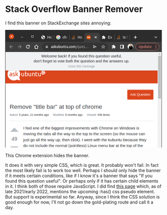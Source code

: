 # Stack Overflow Banner Remover

I find this banner on StackExchange sites annoying:

![Banner example](assets/banner.png)

This Chrome extension hides the banner.

It does it with very simple CSS, which is great. It probably won't fail. In fact the most likely fail is to work too well. Perhaps I should only hide the banner if it meets certain conditions, like if I know it's a banner that says "If you found this question useful". Or perhaps only if it has certain child elements in it. I think both of those require JavaScript. I did find [this page](https://stackoverflow.com/questions/1014861/is-there-a-css-parent-selector) which, as of late 2021/early 2022, mentions the upcoming :has() css pseudo element. But support is experimental so far. Anyway, since I think the CSS solution is good enough for now, I'll not go down the gold-plating route and call it a day.
